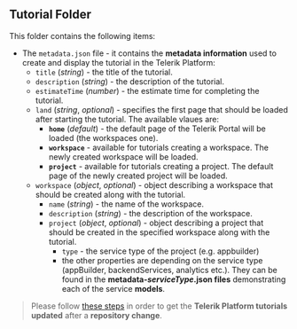 ## Tutorial Folder ##

This folder contains the following items:

- The `metadata.json` file - it contains the **metadata information** used to create and display the tutorial in the Telerik Platform:
	- `title` (*string*) - the title of the tutorial.
	- `description` (*string*) - the description of the tutorial.
	- `estimateTime` (*number*) - the estimate time for completing the tutorial.
	- `land` (*string*, *optional*) - specifies the first page that should be loaded after starting the tutorial. The available vlaues are:
		- **`home`** (*default*) - the default page of the Telerik Portal will be loaded (the workspaces one).
		- **`workspace`** - available for tutorials creating a workspace. The newly created workspace will be loaded.
		- **`project`** - available for tutorials creating a project. The default page of the newly created project will be loaded.
	- `workspace` (*object*, *optional*) - object describing a workspace that should be created along with the tutorial.
		- `name` (*string*) - the name of the workspace.
		- `description` (*string*) - the description of the workspace.
		- `project` (*object*, *optional*) - object describing a project that should be created in the specified workspace along with the tutorial.
			- `type` - the service type of the project (e.g. appbuilder) 
			- the other properties are depending on the service type (appBuilder, backendServices, analytics etc.). They can be found in the **metadata-*serviceType*.json files** demonstrating each of the service **models**.

> Please follow [these steps](http://tap.telerik.com/process/tutorials, "Update Telerik Platform tutorials based on the repository") in order to get the **Telerik Platform tutorials updated** after a **repository change**.

